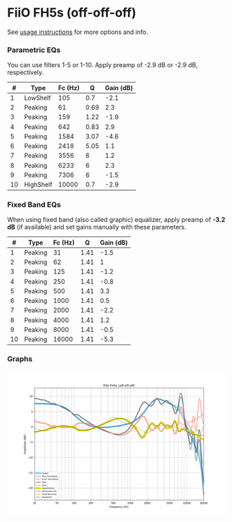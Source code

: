 # FiiO FH5s (off-off-off)
See [usage instructions](https://github.com/jaakkopasanen/AutoEq#usage) for more options and info.

### Parametric EQs
You can use filters 1-5 or 1-10. Apply preamp of -2.9 dB or -2.9 dB, respectively.

|   # | Type      |   Fc (Hz) |    Q |   Gain (dB) |
|-----|-----------|-----------|------|-------------|
|   1 | LowShelf  |       105 | 0.7  |        -2.1 |
|   2 | Peaking   |        61 | 0.69 |         2.3 |
|   3 | Peaking   |       159 | 1.22 |        -1.9 |
|   4 | Peaking   |       642 | 0.83 |         2.9 |
|   5 | Peaking   |      1584 | 3.07 |        -4.6 |
|   6 | Peaking   |      2418 | 5.05 |         1.1 |
|   7 | Peaking   |      3556 | 6    |         1.2 |
|   8 | Peaking   |      6233 | 6    |         2.3 |
|   9 | Peaking   |      7306 | 6    |        -1.5 |
|  10 | HighShelf |     10000 | 0.7  |        -2.9 |

### Fixed Band EQs
When using fixed band (also called graphic) equalizer, apply preamp of **-3.2 dB** (if available) and set gains manually with these parameters.

|   # | Type    |   Fc (Hz) |    Q |   Gain (dB) |
|-----|---------|-----------|------|-------------|
|   1 | Peaking |        31 | 1.41 |        -1.5 |
|   2 | Peaking |        62 | 1.41 |         1   |
|   3 | Peaking |       125 | 1.41 |        -1.2 |
|   4 | Peaking |       250 | 1.41 |        -0.8 |
|   5 | Peaking |       500 | 1.41 |         3.3 |
|   6 | Peaking |      1000 | 1.41 |         0.5 |
|   7 | Peaking |      2000 | 1.41 |        -2.2 |
|   8 | Peaking |      4000 | 1.41 |         1.2 |
|   9 | Peaking |      8000 | 1.41 |        -0.5 |
|  10 | Peaking |     16000 | 1.41 |        -5.3 |

### Graphs
![](./FiiO%20FH5s%20(off-off-off).png)
